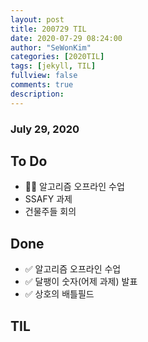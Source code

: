 ```yaml
---
layout: post
title: 200729 TIL
date: 2020-07-29 08:24:00
author: "SeWonKim"
categories: [2020TIL]
tags: [jekyll, TIL]
fullview: false
comments: true
description:
---
```


### July 29, 2020

## To Do

- 👨‍💻 알고리즘 오프라인 수업
- SSAFY 과제
- 건물주들 회의

## Done

- ✅ 알고리즘 오프라인 수업
- ✅ 달팽이 숫자(어제 과제) 발표
- ✅ 상호의 배틀필드

## TIL
